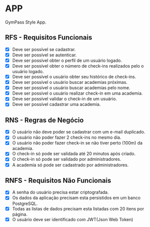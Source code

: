 # APP

GymPass Style App.


## RFS - Requisitos Funcionais

- [x] Deve ser possível se cadastrar.
- [x] Deve ser possível se autenticar.
- [x] Deve ser possível obter o perfil de um usuário logado.
- [x] Deve ser possível obter o número de check-ins realizados pelo o usuário logado.
- [x] Deve ser possível o usuário obter seu histórico de check-ins.
- [x] Deve ser possível o usuário buscar academias próximas.
- [x] Deve ser possível o usuário buscar academias pelo nome.
- [x] Deve ser possível o usuário realizar check-in em uma academia.
- [x] Deve ser possível validar o check-in de um usuário.
- [x] Deve ser possível cadastrar uma academia.

## RNS - Regras de Negócio

- [x] O usuário não deve poder se cadastrar com um e-mail duplicado.
- [x] O usuário não poder fazer 2 check-ins no mesmo dia.
- [x] O usuário não poder fazer check-in se não tiver perto (100m) da academia.
- [x] O check-in só pode ser validada até 20 minutos após criado.
- [x] O check-in só pode ser validado por administradores.
- [x] A academia só pode ser cadastrado por administradores.

## RNFS - Requisitos Não Funcionais

- [x] A senha do usuário precisa estar criptografada.
- [x] Os dados da aplicação precisam esta persistidos em um banco PostgreSQL.
- [x] Todas as listas de dados precisam esta listadas com 20 itens por página.
- [x] O usuário deve ser identificado com JWT(Json Web Token)